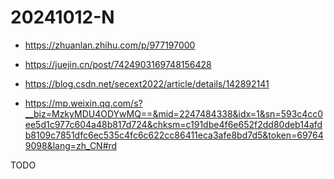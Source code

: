 # 20241012-N

+ <https://zhuanlan.zhihu.com/p/977197000>

+ <https://juejin.cn/post/7424903169748156428>

+ <https://blog.csdn.net/secext2022/article/details/142892141>

+ <https://mp.weixin.qq.com/s?__biz=MzkyMDU4ODYwMQ==&mid=2247484338&idx=1&sn=593c4cc0ee5d1c977c604a48b817d724&chksm=c191dbe4f6e652f2dd80deb14afdb8109c7851dfc6ec535c4fc6c622cc86411eca3afe8bd7d5&token=697649098&lang=zh_CN#rd>

TODO
